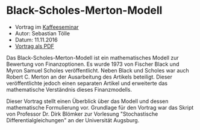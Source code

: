 # Black-Scholes-Merton-Modell

 * Vortrag im [Kaffeeseminar](https://kaffeeseminar.speicherleck.de)
 * Autor: Sebastian Tölle
 * Datum: 11.11.2016
 * [Vortrag als PDF](B-S-M-Modell.pdf)

Das Black-Scholes-Merton-Modell ist ein mathematisches Modell zur Bewertung von
Finanzoptionen. Es wurde 1973 von Fischer Black und Myron Samuel Scholes
veröffentlicht. Neben Black und Scholes war auch Robert C. Merton an der
Ausarbeitung des Artikels beteiligt. Dieser veröffentlichte jedoch einen
separaten Artikel und erweiterte das mathematische Verständnis dieses
Finanzmodells.

Dieser Vortrag stellt einen Überblick über das Modell und dessen mathematische
Formulierung vor. Grundlage für den Vortrag war das Skript von Professor Dr.
Dirk Blömker zur Vorlesung "Stochastische Differentialgleichungen" an der
Universität Augsburg. 

